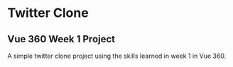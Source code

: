 # Twitter Clone

## Vue 360 Week 1 Project

A simple twitter clone project using the skills learned in week 1 in Vue 360.
